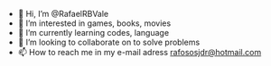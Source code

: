 - 👋 Hi, I’m @RafaelRBVale
- 👀 I’m interested in games, books, movies
- 🌱 I’m currently learning codes, language
- 💞️ I’m looking to collaborate on to solve problems
- 📫 How to reach me in my e-mail adress rafososjdr@hotmail.com

<!---
RafaelRBVale/RafaelRBVale is a ✨ special ✨ repository because its `README.md` (this file) appears on your GitHub profile.
You can click the Preview link to take a look at your changes.
--->
